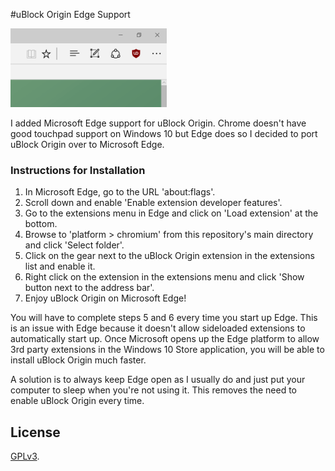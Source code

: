 #uBlock Origin Edge Support

<img src="https://github.com/devanshdesai/uBlock/blob/master/ublock.png" width="250px">


I added Microsoft Edge support for uBlock Origin. Chrome doesn't have good touchpad support on Windows 10 but Edge does so I decided to port uBlock Origin over to Microsoft Edge.

### Instructions for Installation

1. In Microsoft Edge, go to the URL 'about:flags'.
2. Scroll down and enable 'Enable extension developer features'.
3. Go to the extensions menu in Edge and click on 'Load extension' at the bottom.
4. Browse to 'platform > chromium' from this repository's main directory and click 'Select folder'.
5. Click on the gear next to the uBlock Origin extension in the extensions list and enable it.
6. Right click on the extension in the extensions menu and click 'Show button next to the address bar'.
7. Enjoy uBlock Origin on Microsoft Edge!

You will have to complete steps 5 and 6 every time you start up Edge. This is an issue with Edge because it doesn't allow sideloaded extensions to automatically start up. Once Microsoft opens up the Edge platform to allow 3rd party extensions in the Windows 10 Store application, you will be able to install uBlock Origin much faster.

A solution is to always keep Edge open as I usually do and just put your computer to sleep when you're not using it. This removes the need to enable uBlock Origin every time.


## License

[GPLv3](https://github.com/gorhill/uBlock/blob/master/LICENSE.txt).
